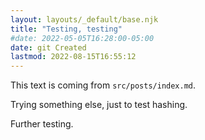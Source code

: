 ```yaml
---
layout: layouts/_default/base.njk
title: "Testing, testing"
#date: 2022-05-05T16:28:00-05:00
date: git Created
lastmod: 2022-08-15T16:55:12
---
```


This text is coming from `src/posts/index.md`.

Trying something else, just to test hashing.

Further testing.
